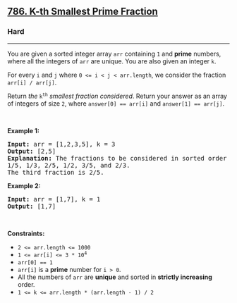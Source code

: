 <h2><a href="https://leetcode.com/problems/k-th-smallest-prime-fraction/">786. K-th Smallest Prime Fraction</a></h2><h3>Hard</h3><hr><div style="user-select: auto;"><p style="user-select: auto;">You are given a sorted integer array <code style="user-select: auto;">arr</code> containing <code style="user-select: auto;">1</code> and <strong style="user-select: auto;">prime</strong> numbers, where all the integers of <code style="user-select: auto;">arr</code> are unique. You are also given an integer <code style="user-select: auto;">k</code>.</p>

<p style="user-select: auto;">For every <code style="user-select: auto;">i</code> and <code style="user-select: auto;">j</code> where <code style="user-select: auto;">0 &lt;= i &lt; j &lt; arr.length</code>, we consider the fraction <code style="user-select: auto;">arr[i] / arr[j]</code>.</p>

<p style="user-select: auto;">Return <em style="user-select: auto;">the</em> <code style="user-select: auto;">k<sup style="user-select: auto;">th</sup></code> <em style="user-select: auto;">smallest fraction considered</em>. Return your answer as an array of integers of size <code style="user-select: auto;">2</code>, where <code style="user-select: auto;">answer[0] == arr[i]</code> and <code style="user-select: auto;">answer[1] == arr[j]</code>.</p>

<p style="user-select: auto;">&nbsp;</p>
<p style="user-select: auto;"><strong style="user-select: auto;">Example 1:</strong></p>

<pre style="user-select: auto;"><strong style="user-select: auto;">Input:</strong> arr = [1,2,3,5], k = 3
<strong style="user-select: auto;">Output:</strong> [2,5]
<strong style="user-select: auto;">Explanation:</strong> The fractions to be considered in sorted order are:
1/5, 1/3, 2/5, 1/2, 3/5, and 2/3.
The third fraction is 2/5.
</pre>

<p style="user-select: auto;"><strong style="user-select: auto;">Example 2:</strong></p>

<pre style="user-select: auto;"><strong style="user-select: auto;">Input:</strong> arr = [1,7], k = 1
<strong style="user-select: auto;">Output:</strong> [1,7]
</pre>

<p style="user-select: auto;">&nbsp;</p>
<p style="user-select: auto;"><strong style="user-select: auto;">Constraints:</strong></p>

<ul style="user-select: auto;">
	<li style="user-select: auto;"><code style="user-select: auto;">2 &lt;= arr.length &lt;= 1000</code></li>
	<li style="user-select: auto;"><code style="user-select: auto;">1 &lt;= arr[i] &lt;= 3 * 10<sup style="user-select: auto;">4</sup></code></li>
	<li style="user-select: auto;"><code style="user-select: auto;">arr[0] == 1</code></li>
	<li style="user-select: auto;"><code style="user-select: auto;">arr[i]</code> is a <strong style="user-select: auto;">prime</strong> number for <code style="user-select: auto;">i &gt; 0</code>.</li>
	<li style="user-select: auto;">All the numbers of <code style="user-select: auto;">arr</code> are <strong style="user-select: auto;">unique</strong> and sorted in <strong style="user-select: auto;">strictly increasing</strong> order.</li>
	<li style="user-select: auto;"><code style="user-select: auto;">1 &lt;= k &lt;= arr.length * (arr.length - 1) / 2</code></li>
</ul>
</div>